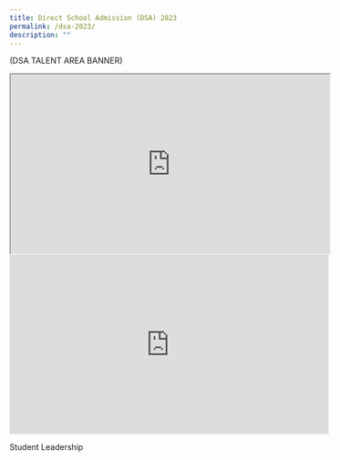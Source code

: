 ```yaml
---
title: Direct School Admission (DSA) 2023
permalink: /dsa-2023/
description: ""
---
```

(DSA TALENT AREA BANNER)

<iframe width="560" height="315" src="https://www.youtube.com/embed/VDS5KNyGbaI"></iframe>

<iframe width="560" height="315" src="https://www.youtube.com/embed/VDS5KNyGbaI" title="YouTube video player" frameborder="0" allow="accelerometer; autoplay; clipboard-write; encrypted-media; gyroscope; picture-in-picture; web-share" allowfullscreen></iframe>

Student Leadership